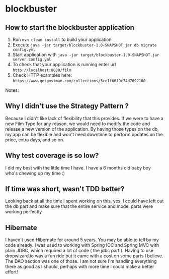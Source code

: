 # blockbuster

How to start the blockbuster application
---

1. Run `mvn clean install` to build your application
2. Execute `java -jar target/blockbuster-1.0-SNAPSHOT.jar db migrate config.yml`
3. Start application with `java -jar target/blockbuster-1.0-SNAPSHOT.jar server config.yml`
4. To check that your application is running enter url `http://localhost:8080/film`
5. Check HTTP examples here: `https://www.getpostman.com/collections/5ce1f6619c74d7692100`

Notes:

Why I didn't use the Strategy Pattern ?
---
Because I didn't like lack of flexibility that this provides. 
If we were to have a new Film Type for any reason, we would need to modify the code and release a new version of the application.
By having those types on the db, my app can be flexible and won't need downtime to perform updates on the price, extra days, and so on.

Why test coverage is so low?
---
I did my best with the little time I have. I have a 6 months old baby boy who's chewing up my time :)

If time was short, wasn't TDD better?
---
Looking back at all the time I spent working on this, yes. I could have left out the db part and make sure that the entire service and model parts were working perfectly

Hibernate
---
I haven't used Hibernate for around 5 years. You may be able to tell by my code already. I was used to working with Spring IOC and Spring MVC with plain JDBC, which required a lot of code ( the jdbc part ). Having to use dropwizard.io was a fun ride but it came with a cost on some parts I believe. The DAO section was one of those. I am not sure I'm handling everything there as good as I should, perhaps with more time I could make a better effort!

